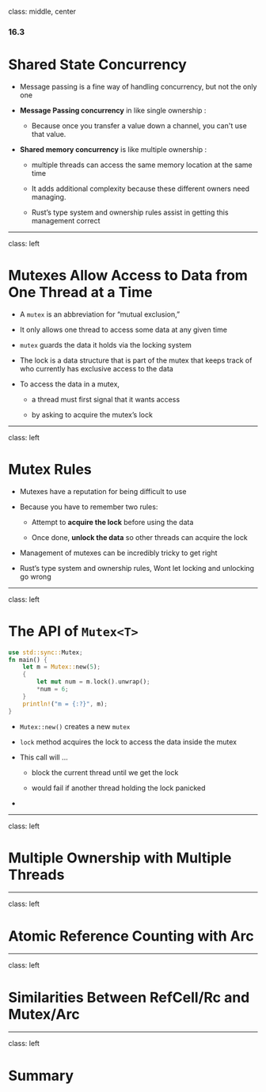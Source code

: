 class: middle, center

### 16.3

# Shared State Concurrency

* Message passing is a fine way of handling concurrency, but not the only one

* **Message Passing concurrency** in like single ownership :

  * Because once you transfer a value down a channel, you can't use that value. 

* **Shared memory concurrency** is like multiple ownership : 

  * multiple threads can access the same memory location at the same time

  * It adds additional complexity because these different owners need managing. 
  
  * Rust’s type system and ownership rules assist in getting this management correct

---

class: left

# Mutexes Allow Access to Data from One Thread at a Time

* A `mutex` is an abbreviation for “mutual exclusion,” 

* It only allows one thread to access some data at any given time

* `mutex` guards the data it holds via the locking system

* The lock is a data structure that is part of the mutex that keeps track of 
  who currently has exclusive access to the data

* To access the data in a mutex, 

  * a thread must first signal that it wants access 
  
  * by asking to acquire the mutex’s lock

---

class: left

# Mutex Rules

* Mutexes have a reputation for being difficult to use 

* Because you have to remember two rules:

  * Attempt to **acquire the lock** before using the data

  * Once done, **unlock the data** so other threads can acquire the lock

* Management of mutexes can be incredibly tricky to get right

* Rust’s type system and ownership rules, Wont let locking and unlocking go wrong

---

class: left

# The API of `Mutex<T>`

```rust
use std::sync::Mutex;
fn main() {
    let m = Mutex::new(5);
    {
        let mut num = m.lock().unwrap();
        *num = 6;
    }
    println!("m = {:?}", m);
}
```

* `Mutex::new()` creates a new `mutex`

* `lock` method acquires the lock to access the data inside the mutex

* This call will ...

  * block the current thread until we get the lock

  * would fail if another thread holding the lock panicked

* 

---

class: left

# Multiple Ownership with Multiple Threads

---

class: left

# Atomic Reference Counting with Arc<T>

---

class: left

# Similarities Between RefCell<T>/Rc<T> and Mutex<T>/Arc<T>

---

class: left

# Summary

